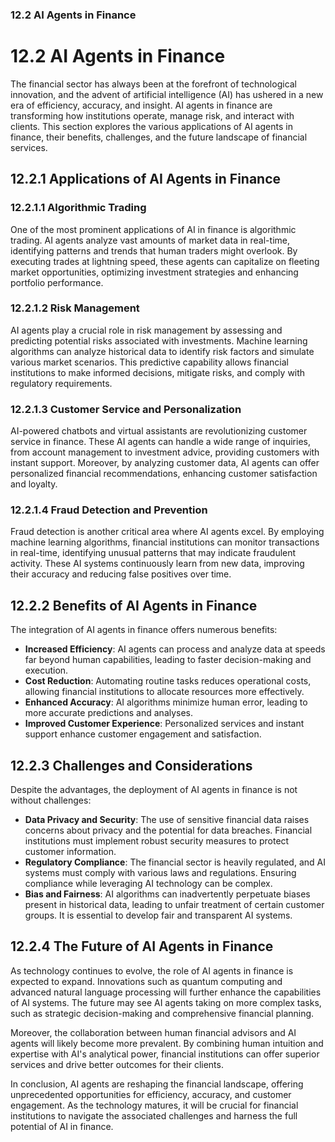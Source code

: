 ### 12.2 AI Agents in Finance

# 12.2 AI Agents in Finance

The financial sector has always been at the forefront of technological innovation, and the advent of artificial intelligence (AI) has ushered in a new era of efficiency, accuracy, and insight. AI agents in finance are transforming how institutions operate, manage risk, and interact with clients. This section explores the various applications of AI agents in finance, their benefits, challenges, and the future landscape of financial services.

## 12.2.1 Applications of AI Agents in Finance

### 12.2.1.1 Algorithmic Trading

One of the most prominent applications of AI in finance is algorithmic trading. AI agents analyze vast amounts of market data in real-time, identifying patterns and trends that human traders might overlook. By executing trades at lightning speed, these agents can capitalize on fleeting market opportunities, optimizing investment strategies and enhancing portfolio performance.

### 12.2.1.2 Risk Management

AI agents play a crucial role in risk management by assessing and predicting potential risks associated with investments. Machine learning algorithms can analyze historical data to identify risk factors and simulate various market scenarios. This predictive capability allows financial institutions to make informed decisions, mitigate risks, and comply with regulatory requirements.

### 12.2.1.3 Customer Service and Personalization

AI-powered chatbots and virtual assistants are revolutionizing customer service in finance. These AI agents can handle a wide range of inquiries, from account management to investment advice, providing customers with instant support. Moreover, by analyzing customer data, AI agents can offer personalized financial recommendations, enhancing customer satisfaction and loyalty.

### 12.2.1.4 Fraud Detection and Prevention

Fraud detection is another critical area where AI agents excel. By employing machine learning algorithms, financial institutions can monitor transactions in real-time, identifying unusual patterns that may indicate fraudulent activity. These AI systems continuously learn from new data, improving their accuracy and reducing false positives over time.

## 12.2.2 Benefits of AI Agents in Finance

The integration of AI agents in finance offers numerous benefits:

- **Increased Efficiency**: AI agents can process and analyze data at speeds far beyond human capabilities, leading to faster decision-making and execution.
- **Cost Reduction**: Automating routine tasks reduces operational costs, allowing financial institutions to allocate resources more effectively.
- **Enhanced Accuracy**: AI algorithms minimize human error, leading to more accurate predictions and analyses.
- **Improved Customer Experience**: Personalized services and instant support enhance customer engagement and satisfaction.

## 12.2.3 Challenges and Considerations

Despite the advantages, the deployment of AI agents in finance is not without challenges:

- **Data Privacy and Security**: The use of sensitive financial data raises concerns about privacy and the potential for data breaches. Financial institutions must implement robust security measures to protect customer information.
- **Regulatory Compliance**: The financial sector is heavily regulated, and AI systems must comply with various laws and regulations. Ensuring compliance while leveraging AI technology can be complex.
- **Bias and Fairness**: AI algorithms can inadvertently perpetuate biases present in historical data, leading to unfair treatment of certain customer groups. It is essential to develop fair and transparent AI systems.

## 12.2.4 The Future of AI Agents in Finance

As technology continues to evolve, the role of AI agents in finance is expected to expand. Innovations such as quantum computing and advanced natural language processing will further enhance the capabilities of AI systems. The future may see AI agents taking on more complex tasks, such as strategic decision-making and comprehensive financial planning.

Moreover, the collaboration between human financial advisors and AI agents will likely become more prevalent. By combining human intuition and expertise with AI's analytical power, financial institutions can offer superior services and drive better outcomes for their clients.

In conclusion, AI agents are reshaping the financial landscape, offering unprecedented opportunities for efficiency, accuracy, and customer engagement. As the technology matures, it will be crucial for financial institutions to navigate the associated challenges and harness the full potential of AI in finance.